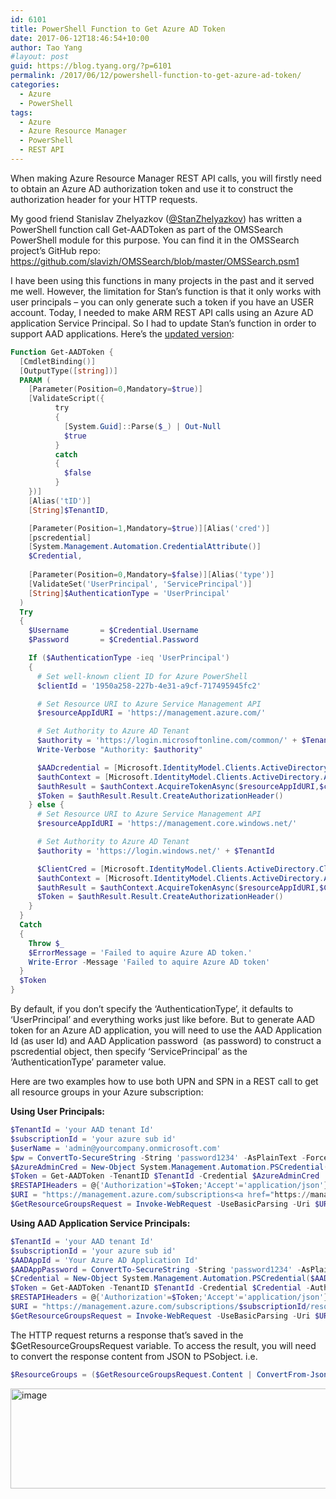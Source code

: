 ```yaml
---
id: 6101
title: PowerShell Function to Get Azure AD Token
date: 2017-06-12T18:46:54+10:00
author: Tao Yang
#layout: post
guid: https://blog.tyang.org/?p=6101
permalink: /2017/06/12/powershell-function-to-get-azure-ad-token/
categories:
  - Azure
  - PowerShell
tags:
  - Azure
  - Azure Resource Manager
  - PowerShell
  - REST API
---
```

When making Azure Resource Manager REST API calls, you will firstly need to obtain an Azure AD authorization token and use it to construct the authorization header for your HTTP requests.

My good friend Stanislav Zhelyazkov (<a href="https://twitter.com/StanZhelyazkov">@StanZhelyazkov</a>) has written a PowerShell function call Get-AADToken as part of the OMSSearch PowerShell module for this purpose. You can find it in the OMSSearch project’s GitHub repo: <a title="https://github.com/slavizh/OMSSearch/blob/master/OMSSearch.psm1" href="https://github.com/slavizh/OMSSearch/blob/master/OMSSearch.psm1">https://github.com/slavizh/OMSSearch/blob/master/OMSSearch.psm1</a>

I have been using this functions in many projects in the past and it served me well. However, the limitation for Stan’s function is that it only works with user principals – you can only generate such a token if you have an USER account. Today, I needed to make ARM REST API calls using an Azure AD application Service Principal. So I had to update Stan’s function in order to support AAD applications. Here’s the [updated version]((https://gist.github.com/tyconsulting/6d2ac80d597273c342776bd83999db7f)):

```powershell
Function Get-AADToken {
  [CmdletBinding()]
  [OutputType([string])]
  PARAM (
    [Parameter(Position=0,Mandatory=$true)]
    [ValidateScript({
          try 
          {
            [System.Guid]::Parse($_) | Out-Null
            $true
          } 
          catch 
          {
            $false
          }
    })]
    [Alias('tID')]
    [String]$TenantID,

    [Parameter(Position=1,Mandatory=$true)][Alias('cred')]
    [pscredential]
    [System.Management.Automation.CredentialAttribute()]
    $Credential,
    
    [Parameter(Position=0,Mandatory=$false)][Alias('type')]
    [ValidateSet('UserPrincipal', 'ServicePrincipal')]
    [String]$AuthenticationType = 'UserPrincipal'
  )
  Try
  {
    $Username       = $Credential.Username
    $Password       = $Credential.Password

    If ($AuthenticationType -ieq 'UserPrincipal')
    {
      # Set well-known client ID for Azure PowerShell
      $clientId = '1950a258-227b-4e31-a9cf-717495945fc2'

      # Set Resource URI to Azure Service Management API
      $resourceAppIdURI = 'https://management.azure.com/'

      # Set Authority to Azure AD Tenant
      $authority = 'https://login.microsoftonline.com/common/' + $TenantID
      Write-Verbose "Authority: $authority"

      $AADcredential = [Microsoft.IdentityModel.Clients.ActiveDirectory.UserCredential]::new($UserName, $Password)
      $authContext = [Microsoft.IdentityModel.Clients.ActiveDirectory.AuthenticationContext]::new($authority)
      $authResult = $authContext.AcquireTokenAsync($resourceAppIdURI,$clientId,$AADcredential)
      $Token = $authResult.Result.CreateAuthorizationHeader()
    } else {
      # Set Resource URI to Azure Service Management API
      $resourceAppIdURI = 'https://management.core.windows.net/'

      # Set Authority to Azure AD Tenant
      $authority = 'https://login.windows.net/' + $TenantId

      $ClientCred = [Microsoft.IdentityModel.Clients.ActiveDirectory.ClientCredential]::new($UserName, $Password)
      $authContext = [Microsoft.IdentityModel.Clients.ActiveDirectory.AuthenticationContext]::new($authority)
      $authResult = $authContext.AcquireTokenAsync($resourceAppIdURI,$ClientCred)
      $Token = $authResult.Result.CreateAuthorizationHeader()
    }
  }
  Catch
  {
    Throw $_
    $ErrorMessage = 'Failed to aquire Azure AD token.'
    Write-Error -Message 'Failed to aquire Azure AD token'
  }
  $Token
}
```

By default, if you don’t specify the ‘AuthenticationType’, it defaults to ‘UserPrincipal’ and everything works just like before. But to generate AAD token for an Azure AD application, you will need to use the AAD Application Id (as user Id) and AAD Application password  (as password) to construct a pscredential object, then specify ‘ServicePrincipal’ as the ‘AuthenticationType’ parameter value.

Here are two examples how to use both UPN and SPN in a REST call to get all resource groups in your Azure subscription:

**Using User Principals:**

```powershell
$TenantId = 'your AAD tenant Id'
$subscriptionId = 'your azure sub id'
$userName = 'admin@yourcompany.onmicrosoft.com'
$pw = ConvertTo-SecureString -String 'password1234' -AsPlainText -Force
$AzureAdminCred = New-Object System.Management.Automation.PSCredential($userName, $pw)
$Token = Get-AADToken -TenantID $TenantId -Credential $AzureAdminCred
$RESTAPIHeaders = @{'Authorization'=$Token;'Accept'='application/json'}
$URI = "https://management.azure.com/subscriptions<a href="https://management.azure.com/subscriptions/">/</a>$subscriptionId/resourceGroups?api-version=2014-04-01"
$GetResourceGroupsRequest = Invoke-WebRequest -UseBasicParsing -Uri $URI -Method GET -Headers $RESTAPIHeaders

```

**Using AAD Application Service Principals:**

```powershell
$TenantId = 'your AAD tenant Id'
$subscriptionId = 'your azure sub id'
$AADAppId = 'Your Azure AD Application Id'
$AADAppPassword = ConvertTo-SecureString -String 'password1234' -AsPlainText -force
$Credential = New-Object System.Management.Automation.PSCredential($AADAppId, $AADAppPassword)
$Token = Get-AADToken -TenantID $TenantId -Credential $Credential -AuthenticationType ServicePrincipal
$RESTAPIHeaders = @{'Authorization'=$Token;'Accept'='application/json'}
$URI = "https://management.azure.com/subscriptions/$subscriptionId/resourceGroups?api-version=2014-04-01"
$GetResourceGroupsRequest = Invoke-WebRequest -UseBasicParsing -Uri $URI -Method GET -Headers $RESTAPIHeaders

```

The HTTP request returns a response that’s saved in the $GetResourceGroupsRequest variable. To access the result, you will need to convert the response content from JSON to PSobject. i.e.

```powershell
$ResourceGroups = ($GetResourceGroupsRequest.Content | ConvertFrom-Json).value
```
<a href="https://blog.tyang.org/wp-content/uploads/2017/06/image.png"><img style="display: inline; background-image: none;" title="image" src="https://blog.tyang.org/wp-content/uploads/2017/06/image_thumb.png" alt="image" width="991" height="160" border="0" /></a>